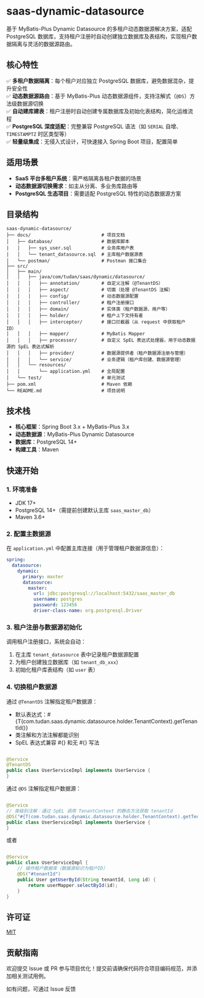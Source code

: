 # saas-dynamic-datasource

基于 MyBatis-Plus Dynamic Datasource 的多租户动态数据源解决方案，适配 PostgreSQL
数据库，支持租户注册时自动创建独立数据库及表结构，实现租户数据隔离与灵活的数据源路由。

## 核心特性

✅ **多租户数据隔离**：每个租户对应独立 PostgreSQL 数据库，避免数据混杂，提升安全性  
✅ **动态数据源路由**：基于 MyBatis-Plus 动态数据源组件，支持注解式（`@DS`）方法级数据源切换  
✅ **自动建库建表**：租户注册时自动创建专属数据库及初始化表结构，简化运维流程  
✅ **PostgreSQL 深度适配**：完整兼容 PostgreSQL 语法（如 `SERIAL` 自增、`TIMESTAMPTZ` 时区类型等）  
✅ **轻量级集成**：无侵入式设计，可快速接入 Spring Boot 项目，配置简单

## 适用场景

- **SaaS 平台多租户系统**：需严格隔离各租户数据的场景
- **动态数据源切换需求**：如主从分离、多业务库路由等
- **PostgreSQL 生态项目**：需要适配 PostgreSQL 特性的动态数据源方案

## 目录结构

```
saas-dynamic-datasource/
├── docs/                          # 项目文档
│   ├── database/                  # 数据库脚本
|   │   ├── sys_user.sql           # 业务库用户表
|   │   └── tenant_datasource.sql  # 主库租户数据源表
│   └── postman/                   # Postman 接口集合
├── src/
│   ├── main/
│   │   ├── java/com/tudan/saas/dynamic/datasource/
│   │   │   ├── annotation/        # 自定义注解（@TenantDS）
│   │   │   ├── aspect/            # 切面（处理 @TenantDS 注解）
│   │   │   ├── config/            # 动态数据源配置
│   │   │   ├── controller/        # 租户注册接口
│   │   │   ├── domain/            # 实体类（租户数据源、用户等）
│   │   │   ├── holder/            # 租户上下文持有者
│   │   │   ├── interceptor/       # 接口拦截器（从 request 中获取租户 ID）
│   │   │   ├── mapper/            # MyBatis Mapper
│   │   │   ├── processor/         # 自定义 SpEL 表达式处理器，用于动态数据源的 SpEL 表达式解析
│   │   │   ├── provider/          # 数据源提供者（租户数据源注册与管理）
│   │   │   └── service/           # 业务逻辑（租户库创建、数据源管理）
│   │   └── resources/
│   │       └── application.yml    # 全局配置
│   └── test/                      # 单元测试
├── pom.xml                        # Maven 依赖
└── README.md                      # 项目说明
```

## 技术栈

- **核心框架**：Spring Boot 3.x + MyBatis-Plus 3.x
- **动态数据源**：MyBatis-Plus Dynamic Datasource
- **数据库**：PostgreSQL 14+
- **构建工具**：Maven

## 快速开始

### 1. 环境准备

- JDK 17+
- PostgreSQL 14+（需提前创建默认主库 `saas_master_db`）
- Maven 3.6+

### 2. 配置主数据源

在 `application.yml` 中配置主库连接（用于管理租户数据源信息）：

```yaml
spring:
  datasource:
    dynamic:
      primary: master
      datasource:
        master:
          url: jdbc:postgresql://localhost:5432/saas_master_db
          username: postgres
          password: 123456
          driver-class-name: org.postgresql.Driver
```

### 3. 租户注册与数据源初始化

调用租户注册接口，系统会自动：

1. 在主库 `tenant_datasource` 表中记录租户数据源配置
2. 为租户创建独立数据库（如 `tenant_db_xxx`）
3. 初始化租户库表结构（如 `user` 表）

### 4. 切换租户数据源

通过 `@TenantDS` 注解指定租户数据源：

- 默认表达式：#{T(com.tudan.saas.dynamic.datasource.holder.TenantContext).getTenantId()}
- 类注解和方法注解都能识别
- SpEL 表达式兼容 #{} 和无 #{} 写法

```java

@Service
@TenantDS
public class UserServiceImpl implements UserService {
}
```

通过 `@DS` 注解指定租户数据源：

```java

@Service
// 类级别注解：通过 SpEL 调用 TenantContext 的静态方法获取 tenantId
@DS("#{T(com.tudan.saas.dynamic.datasource.holder.TenantContext).getTenantId()}")
public class UserServiceImpl implements UserService {
}
```

或者

```java

@Service
public class UserServiceImpl {
    // 操作租户数据库（数据源标识为租户ID）
    @DS("#tenantId")
    public User getUserById(String tenantId, Long id) {
        return userMapper.selectById(id);
    }
}
```

## 许可证

[MIT](LICENSE)

## 贡献指南

欢迎提交 Issue 或 PR 参与项目优化！提交前请确保代码符合项目编码规范，并添加相关测试用例。

如有问题，可通过 Issue 反馈